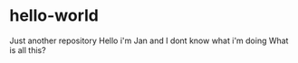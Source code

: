 # hello-world
Just another repository
Hello i'm Jan and I dont know what i'm doing
What is all this?
